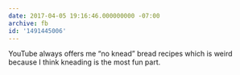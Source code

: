 ```yaml
---
date: 2017-04-05 19:16:46.000000000 -07:00
archive: fb
id: '1491445006'
---
```


YouTube always offers me 
“no knead” bread recipes 
which is weird because I think 
kneading is the most fun part.
